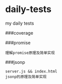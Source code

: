 # daily-tests
my daily tests

###coverage

###promise
```
理解promise原理及简单实现

```

###jsonp
```
server.js && index.html
jsonp的原理及简单实现

```